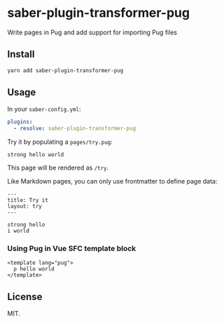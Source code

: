 # saber-plugin-transformer-pug

Write pages in Pug and add support for importing Pug files

## Install

```bash
yarn add saber-plugin-transformer-pug
```

## Usage

In your `saber-config.yml`:

```yml
plugins:
  - resolve: saber-plugin-transformer-pug
```

Try it by populating a `pages/try.pug`:

```pug
strong hello world
```

This page will be rendered as `/try`.

Like Markdown pages, you can only use frontmatter to define page data:

```pug
---
title: Try it
layout: try
---

strong hello
i world
```

### Using Pug in Vue SFC template block

```vue
<template lang="pug">
  p hello world
</template>
```

## License

MIT.
